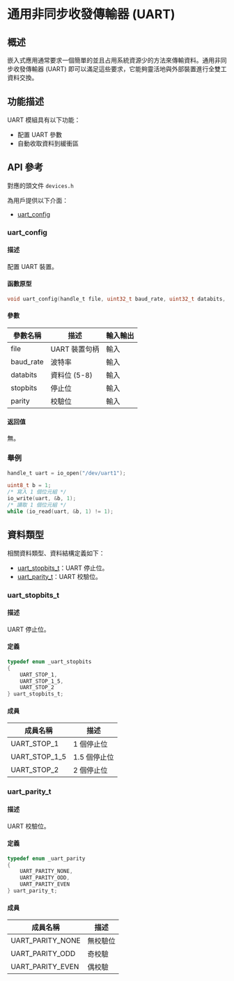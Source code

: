 # 通用非同步收發傳輸器 (UART)

## 概述

嵌入式應用通常要求一個簡單的並且占用系統資源少的方法來傳輸資料。通用非同步收發傳輸器 (UART) 即可以滿足這些要求，它能夠靈活地與外部裝置進行全雙工資料交換。

## 功能描述

UART 模組具有以下功能：

- 配置 UART 參數
- 自動收取資料到緩衝區

## API 參考

對應的頭文件 `devices.h`

為用戶提供以下介面：

- [uart\_config](#uartconfig)

### uart\_config

#### 描述

配置 UART 裝置。

#### 函數原型

```c
void uart_config(handle_t file, uint32_t baud_rate, uint32_t databits, uart_stopbits_t stopbits, uart_parity_t parity);
```

#### 參數

| 參數名稱    |   描述       |  輸入輸出  |
| ---------- | ------------ | --------- |
| file       | UART 裝置句柄 | 輸入      |
| baud\_rate | 波特率        | 輸入      |
| databits   | 資料位 (5-8)  | 輸入      |
| stopbits   | 停止位        | 輸入      |
| parity     | 校驗位        | 輸入      |

#### 返回值

無。

### 舉例

```c
handle_t uart = io_open("/dev/uart1");

uint8_t b = 1;
/* 寫入 1 個位元組 */
io_write(uart, &b, 1);
/* 讀取 1 個位元組 */
while (io_read(uart, &b, 1) != 1);
```

## 資料類型

相關資料類型、資料結構定義如下：

- [uart\_stopbits\_t](#uartstopbitst)：UART 停止位。
- [uart\_parity\_t](#uartparityt)：UART 校驗位。

### uart\_stopbits\_t

#### 描述

UART 停止位。

#### 定義

```c
typedef enum _uart_stopbits
{
    UART_STOP_1,
    UART_STOP_1_5,
    UART_STOP_2
} uart_stopbits_t;  
```

#### 成員

| 成員名稱          | 描述        |
| ---------------- | ----------- |
| UART\_STOP\_1    | 1 個停止位   |
| UART\_STOP\_1\_5 | 1.5 個停止位 |
| UART\_STOP\_2    | 2 個停止位   |

### uart\_parity\_t

#### 描述

UART 校驗位。

#### 定義

```c
typedef enum _uart_parity
{
    UART_PARITY_NONE,
    UART_PARITY_ODD,
    UART_PARITY_EVEN
} uart_parity_t;
```

#### 成員

| 成員名稱            | 描述        |
| ------------------ | ----------- |
| UART\_PARITY\_NONE | 無校驗位    |
| UART\_PARITY\_ODD  | 奇校驗      |
| UART\_PARITY\_EVEN | 偶校驗      |